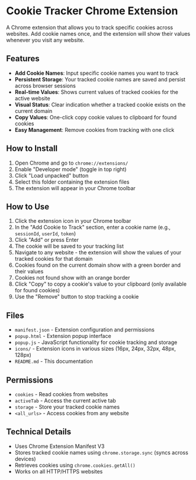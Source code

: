 # Cookie Tracker Chrome Extension

A Chrome extension that allows you to track specific cookies across websites. Add cookie names once, and the extension will show their values whenever you visit any website.

## Features

- **Add Cookie Names**: Input specific cookie names you want to track
- **Persistent Storage**: Your tracked cookie names are saved and persist across browser sessions
- **Real-time Values**: Shows current values of tracked cookies for the active website
- **Visual Status**: Clear indication whether a tracked cookie exists on the current domain
- **Copy Values**: One-click copy cookie values to clipboard for found cookies
- **Easy Management**: Remove cookies from tracking with one click

## How to Install

1. Open Chrome and go to `chrome://extensions/`
2. Enable "Developer mode" (toggle in top right)
3. Click "Load unpacked" button
4. Select this folder containing the extension files
5. The extension will appear in your Chrome toolbar

## How to Use

1. Click the extension icon in your Chrome toolbar
2. In the "Add Cookie to Track" section, enter a cookie name (e.g., `sessionId`, `userId`, `token`)
3. Click "Add" or press Enter
4. The cookie will be saved to your tracking list
5. Navigate to any website - the extension will show the values of your tracked cookies for that domain
6. Cookies found on the current domain show with a green border and their values
7. Cookies not found show with an orange border
8. Click "Copy" to copy a cookie's value to your clipboard (only available for found cookies)
9. Use the "Remove" button to stop tracking a cookie

## Files

- `manifest.json` - Extension configuration and permissions
- `popup.html` - Extension popup interface
- `popup.js` - JavaScript functionality for cookie tracking and storage
- `icons/` - Extension icons in various sizes (16px, 24px, 32px, 48px, 128px)
- `README.md` - This documentation

## Permissions

- `cookies` - Read cookies from websites
- `activeTab` - Access the current active tab
- `storage` - Store your tracked cookie names
- `<all_urls>` - Access cookies from any website

## Technical Details

- Uses Chrome Extension Manifest V3
- Stores tracked cookie names using `chrome.storage.sync` (syncs across devices)
- Retrieves cookies using `chrome.cookies.getAll()`
- Works on all HTTP/HTTPS websites